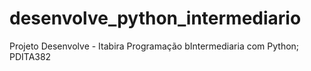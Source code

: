 # desenvolve_python_intermediario
Projeto Desenvolve - Itabira Programação bIntermediaria com Python; PDITA382
